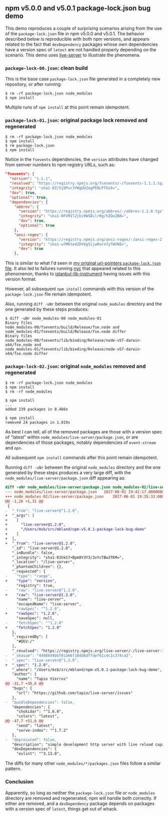 ## npm v5.0.0 and v5.0.1 package-lock.json bug demo

This demo reproduces a couple of surprising scenarios arising from the use of
the `package-lock.json` file in npm v5.0.0 and v5.0.1. The behavior described
below is reproducible with both npm versions, and appears related to the fact
that `devDependency` packages whose own dependencies have a version spec of
`latest` are not handled properly depending on the scenario. This demo uses
[live-server][] to illustrate the phenomena.

[live-server]:https://www.npmjs.com/package/live-server

### `package-lock-00.json`: clean build

This is the base case `package-lock.json` file generated in a completely new
repository, or after running:

```
$ rm -rf package-lock.json node_modules
$ npm install
```

Multiple runs of `npm install` at this point remain idempotent.

### `package-lock-01.json`: original package lock removed and regenerated

```
$ rm -rf package-lock.json node_modules
$ npm install
$ rm package-lock.json
$ npm install
```

Notice in the `fsevents` dependencies, the `version` attributes have changed
from semver numbers to npm registry URLs, such as:

```json
"fsevents": {
  "version": "1.1.1",
  "resolved": "https://registry.npmjs.org/fsevents/-/fsevents-1.1.1.tgz",
  "integrity": "sha1-8Z/Sj0Pur3YWgOUZogPE0LPTGv8=",
  "dev": true,
  "optional": true,
  "dependencies": {
    "abbrev": {
      "version": "https://registry.npmjs.org/abbrev/-/abbrev-1.1.0.tgz",
      "integrity": "sha1-0FVMIlZjbi9W58LlrRg/hZQo2B8=",
      "dev": true,
      "optional": true
    },
    "ansi-regex": {
      "version": "https://registry.npmjs.org/ansi-regex/-/ansi-regex-2.1.1.tgz",
      "integrity": "sha1-w7M6te42DYbg5ijwRorn7yfWVN8=",
      "dev": true
    },
```

This is similar to what I'd seen in [my original url-pointers
`package-lock.json` file][urlp-lock]. It also led to failures running [nyc][]
that appeared related to this phenomenon, thanks to
[istanbul-lib-instrument][ili] having issues with this version format.

[nyc]: https://www.npmjs.com/package/nyc
[ili]: https://www.npmjs.com/package/istanbul-lib-instrument

However, all subsequent `npm install` commands with this version of the
`package-lock.json` file remain idempotent.

Also, running `diff -uNr` between the original `node_modules` directory and the
one generated by these steps produces:

```
$ diff -uNr node_modules-00 node_modules-01
Binary files
node_modules-00/fsevents/build/Release/fse.node and
node_modules-01/fsevents/build/Release/fse.node differ
Binary files
node_modules-00/fsevents/lib/binding/Release/node-v57-darwin-x64/fse.node and
node_modules-01/fsevents/lib/binding/Release/node-v57-darwin-x64/fse.node differ
```

[urlp-lock]: https://github.com/mbland/url-pointers/blob/0a7a0d2fda287d1cf98a19d922f39c04f7300414/package-lock.json

### `package-lock-02.json`: original `node_modules` removed and regenerated

```
$ rm -rf package-lock.json node_modules
$ npm install
$ rm -rf node_modules

$ npm install
...
added 239 packages in 8.466s

$ npm install
removed 24 packages in 1.019s
```

As best I can tell, all of the removed packages are those with a version spec of
"latest" within `node_modules/live-server/package.json`, or are dependencies of
those packages, notably dependencies of `event-stream` and `opn`.

All subsequent `npm install` commands after this point remain idempotent.

Running `diff -uNr` between the original `node_modules` directory and the one
generated by these steps produces a very large diff, with the
`node_modules/live-server/package.json` diff appearing as:

```diff
diff -uNr node_modules/live-server/package.json node_modules-02/live-server/package.json
--- node_modules/live-server/package.json	2017-06-01 19:41:17.000000000 -0400
+++ node_modules-02/live-server/package.json	2017-06-01 19:35:33.000000000 -0400
@@ -1,26 +1,31 @@
 {
-  "_from": "live-server@^1.2.0",
+  "_args": [
+    [
+      "live-server@1.2.0",
+      "/Users/msb/src/mbland/npm-v5.0.1-package-lock-bug-demo"
+    ]
+  ],
+  "_from": "live-server@1.2.0",
   "_id": "live-server@1.2.0",
   "_inBundle": false,
   "_integrity": "sha1-RJhkS7+Bpm8Y3Y3/3vYcTBw3TKM=",
   "_location": "/live-server",
   "_phantomChildren": {},
   "_requested": {
-    "type": "range",
+    "type": "version",
     "registry": true,
-    "raw": "live-server@^1.2.0",
+    "raw": "live-server@1.2.0",
     "name": "live-server",
     "escapedName": "live-server",
-    "rawSpec": "^1.2.0",
+    "rawSpec": "1.2.0",
     "saveSpec": null,
-    "fetchSpec": "^1.2.0"
+    "fetchSpec": "1.2.0"
   },
   "_requiredBy": [
     "#DEV:/"
   ],
   "_resolved": "https://registry.npmjs.org/live-server/-/live-server-1.2.0.tgz",
-  "_shasum": "4498644bbf81a66f18dd8dffdef61c4c1c374ca3",
-  "_spec": "live-server@^1.2.0",
+  "_spec": "1.2.0",
   "_where": "/Users/msb/src/mbland/npm-v5.0.1-package-lock-bug-demo",
   "author": {
     "name": "Tapio Vierros"
@@ -31,7 +36,6 @@
   "bugs": {
     "url": "https://github.com/tapio/live-server/issues"
   },
-  "bundleDependencies": false,
   "dependencies": {
     "chokidar": "^1.6.0",
     "colors": "latest",
@@ -47,7 +51,6 @@
     "send": "latest",
     "serve-index": "^1.7.2"
   },
-  "deprecated": false,
   "description": "simple development http server with live reload capability",
   "devDependencies": {
     "eslint": "^3.13.0",
```

The diffs for many other `node_modules/*/packages.json` files follow a similar
pattern.

### Conclusion

Apparently, so long as neither the `package-lock.json` file or `node_modules`
directory are removed and regenerated, npm will handle both correctly. If either
are removed, and a `devDependency` package depends on packages with a version
spec of `latest`, things get out of whack.
